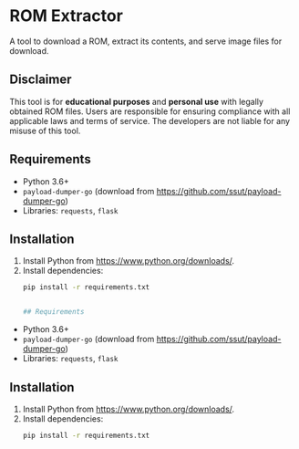 # ROM Extractor

A tool to download a ROM, extract its contents, and serve image files for download.

## Disclaimer
This tool is for **educational purposes** and **personal use** with legally obtained ROM files. Users are responsible for ensuring compliance with all applicable laws and terms of service. The developers are not liable for any misuse of this tool.

## Requirements
- Python 3.6+
- `payload-dumper-go` (download from https://github.com/ssut/payload-dumper-go)
- Libraries: `requests`, `flask`

## Installation
1. Install Python from https://www.python.org/downloads/.
2. Install dependencies:
   ```bash
   pip install -r requirements.txt


   ## Requirements
- Python 3.6+
- `payload-dumper-go` (download from https://github.com/ssut/payload-dumper-go)
- Libraries: `requests`, `flask`

## Installation
1. Install Python from https://www.python.org/downloads/.
2. Install dependencies:
   ```bash
   pip install -r requirements.txt